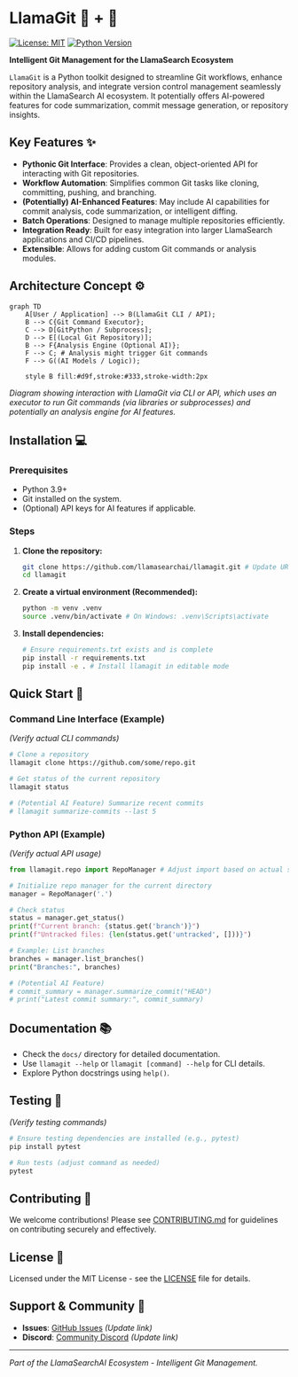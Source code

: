# LlamaGit 🦙 + 🔧

[![License: MIT](https://img.shields.io/badge/License-MIT-yellow.svg)](https://opensource.org/licenses/MIT)
[![Python Version](https://img.shields.io/badge/python-3.9+-blue.svg)](https://www.python.org/downloads/)
<!-- Add build status, coverage badges -->

**Intelligent Git Management for the LlamaSearch Ecosystem**

`LlamaGit` is a Python toolkit designed to streamline Git workflows, enhance repository analysis, and integrate version control management seamlessly within the LlamaSearch AI ecosystem. It potentially offers AI-powered features for code summarization, commit message generation, or repository insights.

## Key Features ✨

*   **Pythonic Git Interface**: Provides a clean, object-oriented API for interacting with Git repositories.
*   **Workflow Automation**: Simplifies common Git tasks like cloning, committing, pushing, and branching.
*   **(Potentially) AI-Enhanced Features**: May include AI capabilities for commit analysis, code summarization, or intelligent diffing.
*   **Batch Operations**: Designed to manage multiple repositories efficiently.
*   **Integration Ready**: Built for easy integration into larger LlamaSearch applications and CI/CD pipelines.
*   **Extensible**: Allows for adding custom Git commands or analysis modules.

## Architecture Concept ⚙️

```mermaid
graph TD
    A[User / Application] --> B(LlamaGit CLI / API);
    B --> C{Git Command Executor};
    C --> D[GitPython / Subprocess];
    D --> E[(Local Git Repository)];
    B --> F{Analysis Engine (Optional AI)};
    F --> C; # Analysis might trigger Git commands
    F --> G((AI Models / Logic));

    style B fill:#d9f,stroke:#333,stroke-width:2px
```
*Diagram showing interaction with LlamaGit via CLI or API, which uses an executor to run Git commands (via libraries or subprocesses) and potentially an analysis engine for AI features.*

## Installation 💻

### Prerequisites

*   Python 3.9+
*   Git installed on the system.
*   (Optional) API keys for AI features if applicable.

### Steps

1.  **Clone the repository:**
    ```bash
    git clone https://github.com/llamasearchai/llamagit.git # Update URL
    cd llamagit
    ```

2.  **Create a virtual environment (Recommended):**
    ```bash
    python -m venv .venv
    source .venv/bin/activate # On Windows: .venv\Scripts\activate
    ```

3.  **Install dependencies:**
    ```bash
    # Ensure requirements.txt exists and is complete
    pip install -r requirements.txt 
    pip install -e . # Install llamagit in editable mode
    ```

## Quick Start 🚀

### Command Line Interface (Example)

*(Verify actual CLI commands)*
```bash
# Clone a repository
llamagit clone https://github.com/some/repo.git

# Get status of the current repository
llamagit status

# (Potential AI Feature) Summarize recent commits
# llamagit summarize-commits --last 5
```

### Python API (Example)

*(Verify actual API usage)*
```python
from llamagit.repo import RepoManager # Adjust import based on actual structure

# Initialize repo manager for the current directory
manager = RepoManager('.')

# Check status
status = manager.get_status()
print(f"Current branch: {status.get('branch')}")
print(f"Untracked files: {len(status.get('untracked', []))}")

# Example: List branches
branches = manager.list_branches()
print("Branches:", branches)

# (Potential AI Feature)
# commit_summary = manager.summarize_commit("HEAD")
# print("Latest commit summary:", commit_summary)
```

## Documentation 📚

*   Check the `docs/` directory for detailed documentation.
*   Use `llamagit --help` or `llamagit [command] --help` for CLI details.
*   Explore Python docstrings using `help()`.

## Testing 🧪

*(Verify testing commands)*
```bash
# Ensure testing dependencies are installed (e.g., pytest)
pip install pytest

# Run tests (adjust command as needed)
pytest
```

## Contributing 🤝

We welcome contributions! Please see [CONTRIBUTING.md](CONTRIBUTING.md) for guidelines on contributing securely and effectively.

## License 📄

Licensed under the MIT License - see the [LICENSE](LICENSE) file for details.

## Support & Community 💬

*   **Issues**: [GitHub Issues](https://github.com/llamasearchai/llamagit/issues) *(Update link)*
*   **Discord**: [Community Discord](https://discord.gg/llamasearch) *(Update link)*

---

*Part of the LlamaSearchAI Ecosystem - Intelligent Git Management.*

